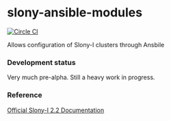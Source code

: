 # slony-ansible-modules

[![Circle CI](https://circleci.com/gh/frontrowed/slony-ansible-modules/tree/master.svg?style=svg)](https://circleci.com/gh/frontrowed/slony-ansible-modules/tree/master)

Allows configuration of Slony-I clusters through Ansbile

### Development status

Very much pre-alpha. Still a heavy work in progress.

### Reference

[Official Slony-I 2.2 Documentation](http://www.slony.info/adminguide/2.2/doc/adminguide/slony.pdf)

